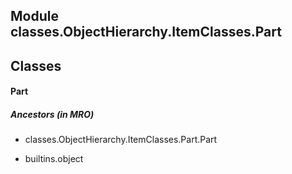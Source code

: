 Module classes.ObjectHierarchy.ItemClasses.Part
-----------------------------------------------

Classes
-------
#### Part 
##### Ancestors (in MRO)
- classes.ObjectHierarchy.ItemClasses.Part.Part

- builtins.object
